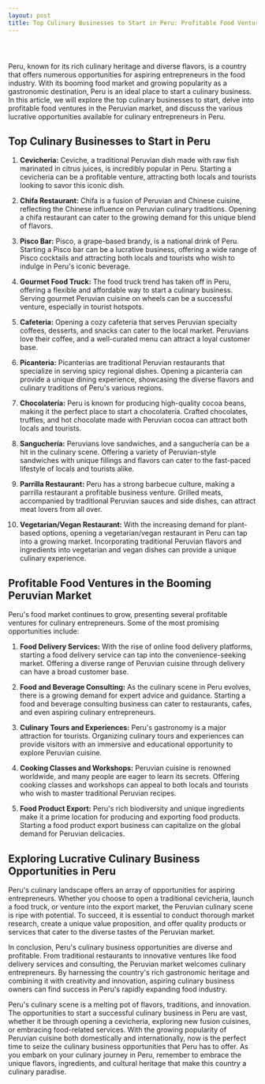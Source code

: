 ```yaml
---
layout: post
title: Top Culinary Businesses to Start in Peru: Profitable Food Ventures and Opportunities
---
```


<div class="separator" style="clear: both;"><a href="https://blogger.googleusercontent.com/img/b/R29vZ2xl/AVvXsEj5ccoDEeFFfkubGD8_A1xIP16O-l2M_TPgHZFiOLLOe6B8_KO1n9mQUuBimYmmX0AkBcWHMAyD_FDaeqQjZXLaKRm8s2aAtI1niGcJARq9YyVuKsYKfq3geEwQ99NeB3G0HsEiKF2XduTzVc9Ej5H2KM7WF2d5NWiaeL9irX1AolQNexQlAeSBfm0U3pHE/s1600/images.jpeg" style="display: block; padding: 1em 0; text-align: center; "><img alt="" border="0" data-original-height="439" data-original-width="698" src="https://blogger.googleusercontent.com/img/b/R29vZ2xl/AVvXsEj5ccoDEeFFfkubGD8_A1xIP16O-l2M_TPgHZFiOLLOe6B8_KO1n9mQUuBimYmmX0AkBcWHMAyD_FDaeqQjZXLaKRm8s2aAtI1niGcJARq9YyVuKsYKfq3geEwQ99NeB3G0HsEiKF2XduTzVc9Ej5H2KM7WF2d5NWiaeL9irX1AolQNexQlAeSBfm0U3pHE/s1600/images.jpeg"/></a></div>

<p>Peru, known for its rich culinary heritage and diverse flavors, is a country that offers numerous opportunities for aspiring entrepreneurs in the food industry. With its booming food market and growing popularity as a gastronomic destination, Peru is an ideal place to start a culinary business. In this article, we will explore the top culinary businesses to start, delve into profitable food ventures in the Peruvian market, and discuss the various lucrative opportunities available for culinary entrepreneurs in Peru.</p>
<h2>Top Culinary Businesses to Start in Peru</h2>
<ol>
<li>
<p><strong>Cevicheria:</strong> Ceviche, a traditional Peruvian dish made with raw fish marinated in citrus juices, is incredibly popular in Peru. Starting a cevicheria can be a profitable venture, attracting both locals and tourists looking to savor this iconic dish.</p>
</li>
<li>
<p><strong>Chifa Restaurant:</strong> Chifa is a fusion of Peruvian and Chinese cuisine, reflecting the Chinese influence on Peruvian culinary traditions. Opening a chifa restaurant can cater to the growing demand for this unique blend of flavors.</p>
</li>
<li>
<p><strong>Pisco Bar:</strong> Pisco, a grape-based brandy, is a national drink of Peru. Starting a Pisco bar can be a lucrative business, offering a wide range of Pisco cocktails and attracting both locals and tourists who wish to indulge in Peru's iconic beverage.</p>
</li>
<li>
<p><strong>Gourmet Food Truck:</strong> The food truck trend has taken off in Peru, offering a flexible and affordable way to start a culinary business. Serving gourmet Peruvian cuisine on wheels can be a successful venture, especially in tourist hotspots.</p>
</li>
<li>
<p><strong>Cafeteria:</strong> Opening a cozy cafeteria that serves Peruvian specialty coffees, desserts, and snacks can cater to the local market. Peruvians love their coffee, and a well-curated menu can attract a loyal customer base.</p>
</li>
<li>
<p><strong>Picanteria:</strong> Picanterias are traditional Peruvian restaurants that specialize in serving spicy regional dishes. Opening a picanteria can provide a unique dining experience, showcasing the diverse flavors and culinary traditions of Peru's various regions.</p>
</li>
<li>
<p><strong>Chocolatería:</strong> Peru is known for producing high-quality cocoa beans, making it the perfect place to start a chocolatería. Crafted chocolates, truffles, and hot chocolate made with Peruvian cocoa can attract both locals and tourists.</p>
</li>
<li>
<p><strong>Sanguchería:</strong> Peruvians love sandwiches, and a sanguchería can be a hit in the culinary scene. Offering a variety of Peruvian-style sandwiches with unique fillings and flavors can cater to the fast-paced lifestyle of locals and tourists alike.</p>
</li>
<li>
<p><strong>Parrilla Restaurant:</strong> Peru has a strong barbecue culture, making a parrilla restaurant a profitable business venture. Grilled meats, accompanied by traditional Peruvian sauces and side dishes, can attract meat lovers from all over.</p>
</li>
<li>
<p><strong>Vegetarian/Vegan Restaurant:</strong> With the increasing demand for plant-based options, opening a vegetarian/vegan restaurant in Peru can tap into a growing market. Incorporating traditional Peruvian flavors and ingredients into vegetarian and vegan dishes can provide a unique culinary experience.</p>
</li>
</ol>
<h2>Profitable Food Ventures in the Booming Peruvian Market</h2>
<p>Peru's food market continues to grow, presenting several profitable ventures for culinary entrepreneurs. Some of the most promising opportunities include:</p>
<ol>
<li>
<p><strong>Food Delivery Services:</strong> With the rise of online food delivery platforms, starting a food delivery service can tap into the convenience-seeking market. Offering a diverse range of Peruvian cuisine through delivery can have a broad customer base.</p>
</li>
<li>
<p><strong>Food and Beverage Consulting:</strong> As the culinary scene in Peru evolves, there is a growing demand for expert advice and guidance. Starting a food and beverage consulting business can cater to restaurants, cafes, and even aspiring culinary entrepreneurs.</p>
</li>
<li>
<p><strong>Culinary Tours and Experiences:</strong> Peru's gastronomy is a major attraction for tourists. Organizing culinary tours and experiences can provide visitors with an immersive and educational opportunity to explore Peruvian cuisine.</p>
</li>
<li>
<p><strong>Cooking Classes and Workshops:</strong> Peruvian cuisine is renowned worldwide, and many people are eager to learn its secrets. Offering cooking classes and workshops can appeal to both locals and tourists who wish to master traditional Peruvian recipes.</p>
</li>
<li>
<p><strong>Food Product Export:</strong> Peru's rich biodiversity and unique ingredients make it a prime location for producing and exporting food products. Starting a food product export business can capitalize on the global demand for Peruvian delicacies.</p>
</li>
</ol>
<h2>Exploring Lucrative Culinary Business Opportunities in Peru</h2>
<p>Peru's culinary landscape offers an array of opportunities for aspiring entrepreneurs. Whether you choose to open a traditional cevicheria, launch a food truck, or venture into the export market, the Peruvian culinary scene is ripe with potential. To succeed, it is essential to conduct thorough market research, create a unique value proposition, and offer quality products or services that cater to the diverse tastes of the Peruvian market.</p>
<p>In conclusion, Peru's culinary business opportunities are diverse and profitable. From traditional restaurants to innovative ventures like food delivery services and consulting, the Peruvian market welcomes culinary entrepreneurs. By harnessing the country's rich gastronomic heritage and combining it with creativity and innovation, aspiring culinary business owners can find success in Peru's rapidly expanding food industry.</p>
<p>Peru's culinary scene is a melting pot of flavors, traditions, and innovation. The opportunities to start a successful culinary business in Peru are vast, whether it be through opening a cevicheria, exploring new fusion cuisines, or embracing food-related services. With the growing popularity of Peruvian cuisine both domestically and internationally, now is the perfect time to seize the culinary business opportunities that Peru has to offer. As you embark on your culinary journey in Peru, remember to embrace the unique flavors, ingredients, and cultural heritage that make this country a culinary paradise.</p>
